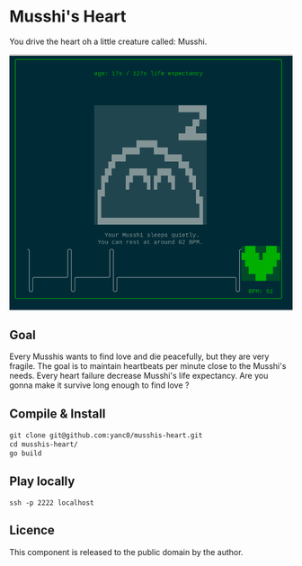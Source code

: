# Musshi's Heart
You drive the heart oh a little creature called: Musshi.

![screen](doc/musshi-good-health.png)

## Goal

Every Musshis wants to find love and die peacefully, but they are very fragile. The goal is to maintain heartbeats per minute close to the Musshi's needs. Every heart failure decrease Musshi's life expectancy. Are you gonna make it survive long enough to find love ?

## Compile & Install

```
git clone git@github.com:yanc0/musshis-heart.git
cd musshis-heart/
go build
```

## Play locally

```
ssh -p 2222 localhost
```

## Licence

This component is released to the public domain by the author.